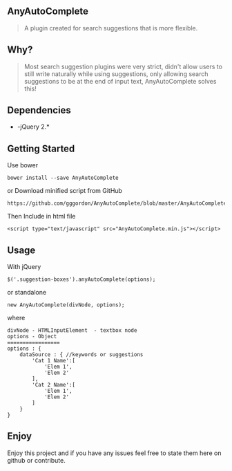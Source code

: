 AnyAutoComplete
---------------

> A plugin created for search suggestions that is more flexible.

Why?
----

> Most search suggestion plugins were very strict, didn't allow users to
> still write naturally while using suggestions, only allowing search
> suggestions to be at the end of input text, AnyAutoComplete solves
> this!

Dependencies
------------

 - -jQuery 2.*

Getting Started
---------------

Use bower

    bower install --save AnyAutoComplete

or Download minified script from GitHub

    https://github.com/gggordon/AnyAutoComplete/blob/master/AnyAutoComplete.min.js

Then Include in html file

    <script type="text/javascript" src="AnyAutoComplete.min.js"></script>

Usage
-----
With jQuery

    $('.suggestion-boxes').anyAutoComplete(options); 

or standalone

    new AnyAutoComplete(divNode, options);

where

    divNode - HTMLInputElement  - textbox node
    options - Object
    =================
    options : {
        dataSource : { //keywords or suggestions
            'Cat 1 Name':[
                'Elem 1',
                'Elem 2'
            ],
            'Cat 2 Name':[
                'Elem 1',
                'Elem 2'
            ]
        }
    }

Enjoy
-----
Enjoy this project and if you have any issues feel free to state them here on github or contribute. 

